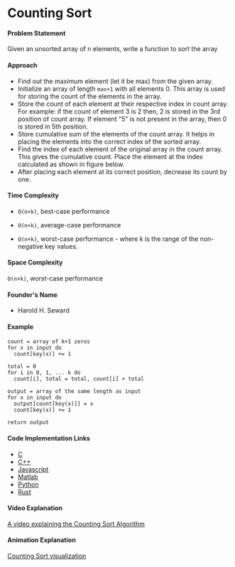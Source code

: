 # Counting Sort

#### Problem Statement

Given an unsorted array of n elements, write a function to sort the array

#### Approach

- Find out the maximum element (let it be max) from the given array.
- Initialize an array of length `max+1` with all elements 0. This array is used for storing the count of the elements in the array.
- Store the count of each element at their respective index in count array. For example: if the count of element 3 is 2 then, 2 is stored in the 3rd position of count array. If element "5" is not present in the array, then 0 is stored in 5th position.
- Store cumulative sum of the elements of the count array. It helps in placing the elements into the correct index of the sorted array.
- Find the index of each element of the original array in the count array. This gives the cumulative count. Place the element at the index calculated as shown in figure below.
- After placing each element at its correct position, decrease its count by one.

#### Time Complexity

- `O(n+k)`, best-case performance

- `O(n+k)`, average-case performance

- `O(n+k)`, worst-case performance - where k is the range of the non-negative key values.

#### Space Complexity

`O(n+k)`, worst-case performance

#### Founder's Name

- Harold H. Seward

#### Example

```
count = array of k+1 zeros
for x in input do
  count[key(x)] += 1

total = 0
for i in 0, 1, ... k do
  count[i], total = total, count[i] + total

output = array of the same length as input
for x in input do
  output[count[key(x)]] = x
  count[key(x)] += 1

return output
```

#### Code Implementation Links

- [C](https://github.com/TheAlgorithms/C/blob/master/sorting/counting_sort.c)
- [C++](https://github.com/TheAlgorithms/C-Plus-Plus/blob/master/sorting/counting_sort.cpp)
- [Javascript](https://github.com/TheAlgorithms/Javascript/blob/master/Sorts/CountingSort.js)
- [Matlab](https://github.com/TheAlgorithms/MATLAB-Octave/blob/master/algorithms/sorting/counting_sort.m)
- [Python](https://github.com/TheAlgorithms/Python/blob/master/sorts/counting_sort.py)
- [Rust](https://github.com/TheAlgorithms/Rust/blob/master/src/sorting/counting_sort.rs)

#### Video Explanation

[A video explaining the Counting Sort Algorithm](https://www.youtube.com/watch?v=7zuGmKfUt7s)

#### Animation Explanation

[Counting Sort visualization](https://www.cs.usfca.edu/~galles/visualization/CountingSort.html)
